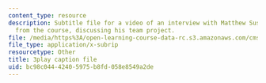```yaml
---
content_type: resource
description: Subtitle file for a video of an interview with Matthew Susskind, a student
  from the course, discussing his team project.
file: /media/https%3A/open-learning-course-data-rc.s3.amazonaws.com/cms-611j-creating-video-games-fall-2014/bc98c04442405975b8fd058e8549a2de_uX-D5Q_5v4A.vtt
file_type: application/x-subrip
resourcetype: Other
title: 3play caption file
uid: bc98c044-4240-5975-b8fd-058e8549a2de
---
```

